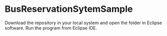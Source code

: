# BusReservationSytemSample
Download the repository in your local system and open the folder in Eclipse software.
Run the program from Eclipse IDE.
